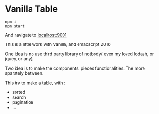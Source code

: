 # Vanilla Table

```npm
npm i
npm start
```

And navigate to [localhost:9001](http://localhost:9001)



This is a little work with Vanilla, and emacscript 2016.

One idea is no use third party library of notbody( even my loved lodash, or jquey, or any).

Two idea is to make the components, pieces functionalities. The more sparately between.



This try to make a table, with :
- sorted
- search
- pagination
- ...

